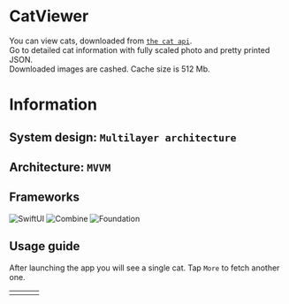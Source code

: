 # CatViewer
You can view cats, downloaded from [`the cat api`](https://docs.thecatapi.com). <br>
Go to detailed cat information with fully scaled photo and pretty printed JSON. <br>
Downloaded images are cashed. Cache size is 512 Mb.

# Information

## System design: `Multilayer architecture`
## Architecture: `MVVM`

## Frameworks
![SwiftUI](https://img.shields.io/badge/-SwiftUI-blue?style=for-the-badge)
![Combine](https://img.shields.io/badge/-Combine-orange?style=for-the-badge)
![Foundation](https://img.shields.io/badge/-Foundation-lightgrey?style=for-the-badge)

## Usage guide
After launching the app you will see a single cat. Tap `More` to fetch another one. <br>

<table width="100%" border="0">
  <tr>
    <td><img src="https://user-images.githubusercontent.com/34959964/152387322-22c7cc30-1730-482c-b7fb-0571688bc793.gif" alt="" align="left" /></td>
    <td><img src="https://user-images.githubusercontent.com/34959964/152387594-78ca307f-87f3-4d3a-a7de-62d42f4bf266.jpg" alt="" align="center"/></td>
    <td><img src="https://user-images.githubusercontent.com/34959964/152387606-86a1c4f2-9a71-44c5-9ed9-5038ed149a34.jpg" alt="" align="right"/></td>
  </tr>
</table>
